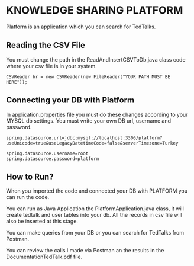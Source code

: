 # KNOWLEDGE SHARING PLATFORM

Platform is an application which you can search for TedTalks.

## Reading the CSV File

You must change the path in the ReadAndInsertCSVToDb.java class code where your csv file is in your system.

```
CSVReader br = new CSVReader(new FileReader("YOUR PATH MUST BE HERE"));

```

## Connecting your DB with Platform

In application.properties file you must do these changes according to your MYSQL db settings.  You must write your own DB url, username and password.
```
spring.datasource.url=jdbc:mysql://localhost:3306/platform?useUnicode=true&useLegacyDatetimeCode=false&serverTimezone=Turkey

spring.datasource.username=root
spring.datasource.password=platform
```

## How to Run?

When you imported the code and connected your DB with PLATFORM you can run the code. 

You can run as Java Application the PlatformApplication.java class, it will create tedtalk and user tables into your db. All the records in csv file will also be inserted at this stage. 

You can make queries from your DB or you can search for TedTalks from Postman. 

You can review the calls I made via Postman an the results in the DocumentationTedTalk.pdf file.
